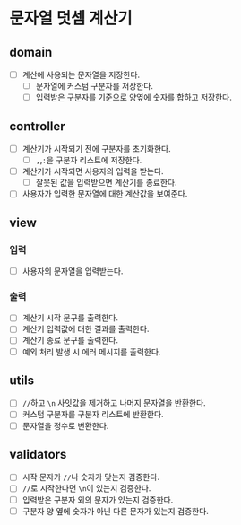 # 문자열 덧셈 계산기

## domain

- [ ] 계산에 사용되는 문자열을 저장한다.
    - [ ] 문자열에 커스텀 구분자를 저장한다.
    - [ ] 입력받은 구분자를 기준으로 양옆에 숫자를 합하고 저장한다.

## controller

- [ ] 계산기가 시작되기 전에 구분자를 초기화한다.
    - [ ] `,`,`:`을 구분자 리스트에 저장한다.
- [ ] 계산기가 시작되면 사용자의 입력을 받는다.
    - [ ] 잘못된 값을 입력받으면 계산기를 종료한다.
- [ ] 사용자가 입력한 문자열에 대한 계산값을 보여준다.

## view

### 입력

- [ ] 사용자의 문자열을 입력받는다.

### 출력

- [ ] 계산기 시작 문구를 출력한다.
- [ ] 계산기 입력값에 대한 결과를 출력한다.
- [ ] 계산기 종료 문구를 출력한다.
- [ ] 예외 처리 발생 시 에러 메시지를 출력한다.

## utils

- [ ] `//`하고 `\n` 사잇값을 제거하고 나머지 문자열을 반환한다.
- [ ] 커스텀 구분자를 구분자 리스트에 반환한다.
- [ ] 문자열을 정수로 변환한다.

## validators

- [ ] 시작 문자가 `//`나 숫자가 맞는지 검증한다.
- [ ] `//`로 시작한다면 `\n`이 있는지 검증한다.
- [ ] 입력받은 구분자 외의 문자가 있는지 검증한다.
- [ ] 구분자 양 옆에 숫자가 아닌 다른 문자가 있는지 검증한다.